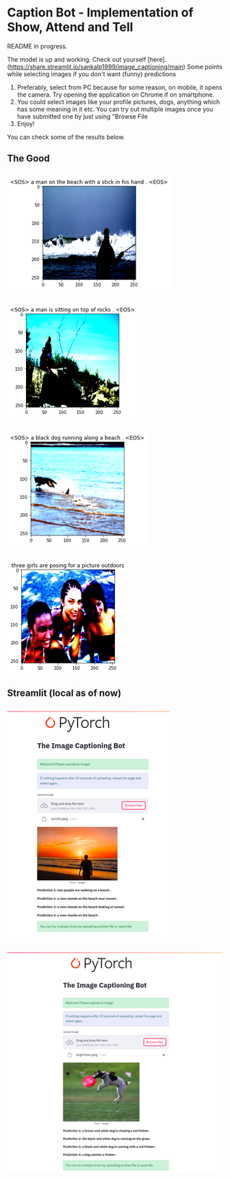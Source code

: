 # Caption Bot - Implementation of Show, Attend and Tell

README in progress. 

The model is up and working. Check out yourself [here].(https://share.streamlit.io/sankalp1999/image_captioning/main)
Some points while selecting images if you don't want (funny) predictions
1. Preferably, select from PC because for some reason, on mobile, it opens the camera. Try opening the application on Chrome if on 
smartphone.
2. You could select images like your profile pictures, dogs, anything which has some meaning in it etc. You can try
out multiple images once you have submitted one by just using "Browse File
3. Enjoy!

You can check some of the results below.


## The Good
![1.png](/imgs/1.png)
---
![2.png](/imgs/2.png)
---
![3.png](/imgs/3.png)
---
![4.png](/imgs/4.png)
---




## Streamlit (local as of now)
![st1.png](/imgs/st1.png)
---
![st2.png](/imgs/st2.png)

